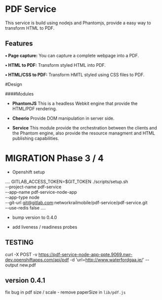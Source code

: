 # PDF Service

This service is build using nodejs and Phantomjs, provide a easy way to transform HTML to PDF. 

## Features

__&#8226; Page capture:__
You can capture a complete webpage into a PDF. 

__&#8226; HTML to PDF:__
Transform styled HTML into PDF. 

__&#8226; HTML/CSS to PDF:__
Transform HMTL styled using CSS files to PDF.

#Design




####Modules

* __PhantomJS__ 
This is a headless Webkit engine that provide the HTML/PDF rendering.

* __Cheerio__ 
Provide DOM manipulation in server side. 

* __Service__
This module provide the orchestration between the clients and the Phantom engine, also provide the resource managment and HTML publishing capabilities. 


# MIGRATION Phase 3 / 4

* Openshift setup

....
GITLAB_ACCESS_TOKEN=$GIT_TOKEN ./scripts/setup.sh \
  --project-name pdf-service \
  --app-name pdf-service-node-app \
  --app-type node \
  --git-url git@gitlab.com:networkrailmobile/pdf-service/pdf-service.git \
  --use-redis false
....

* bump version to 0.4.0

* add liveness / readiness probes

## TESTING

curl -X POST -v https://pdf-service-node-app-ppte.9069.nwr-dev.openshiftapps.com/api/pdf -d 'url=http://www.waterfordgaa.ie/' --output new.pdf

## version 0.4.1

fix bug in pdf size / scale - remove paperSize in `lib/pdf.js`

